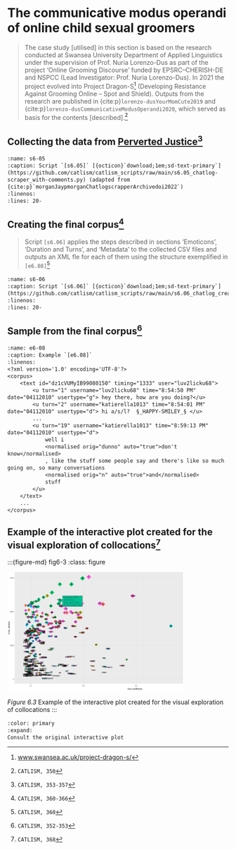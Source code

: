 # The communicative modus operandi of online child sexual groomers

> The case study [utilised] in this section is based on the research conducted at Swansea University Department of Applied Linguistics under the supervision of Prof. Nuria Lorenzo-Dus as part of the project ‘Online Grooming Discourse’ funded by EPSRC–CHERISH-DE and NSPCC (Lead Investigator: Prof. Nuria Lorenzo-Dus). In 2021 the project evolved into Project Dragon-S[^sn2] (Developing Resistance Against Grooming Online – Spot and Shield). Outputs from the research are published in {cite:p}`lorenzo-dusYourMomCute2019` and {cite:p}`lorenzo-dusCommunicativeModusOperandi2020`, which served as basis for the contents [described].[^sn1]

## Collecting the data from [Perverted Justice](http://perverted-justice.com/)[^sn4]

```{rli} https://github.com/catlism/catlism_scripts/raw/main/s6.05_chatlog-scraper_with-comments.py
:name: s6-05
:caption: Script `[s6.05]` [{octicon}`download;1em;sd-text-primary`](https://github.com/catlism/catlism_scripts/raw/main/s6.05_chatlog-scraper_with-comments.py) (adapted from {cite:p}`morganJaypmorganChatlogscrapperArchivedoi2022`)
:linenos:
:lines: 20-
```

## Creating the final corpus[^sn5]

> Script `[s6.06]` applies the steps described in sections ‘Emoticons’, ‘Duration and Turns’, and ‘Metadata’ to the collected CSV files and outputs an XML fle for each of them using the structure exemplified in `[e6.08]`[^sn6]

```{rli} https://github.com/catlism/catlism_scripts/raw/main/s6.06_chatlog_create_XML.py
:name: s6-06
:caption: Script `[s6.06]` [{octicon}`download;1em;sd-text-primary`](https://github.com/catlism/catlism_scripts/raw/main/s6.06_chatlog_create_XML.py)
:linenos:
:lines: 20-
```

## Sample from the final corpus[^sn3]
```{code-block} xml
:name: e6-08
:caption: Example `[e6.08]`
:linenos:
<?xml version='1.0' encoding='UTF-8'?>
<corpus>
    <text id="dz1cVUMyIB99080150" timing="1333" user="luv2licku68">
        <u turn="1" username="luv2licku68" time="8:54:50 PM" date="04112010" usertype="g"> hey there, how are you doing?</u>
        <u turn="2" username="katierella1013" time="8:54:01 PM" date="04112010" usertype="d"> hi a/s/l?  §_HAPPY-SMILEY_§ </u>
        ...
        <u turn="19" username="katierella1013" time="8:59:13 PM" date="04112010" usertype="d">
            well i
            <normalised orig="dunno" auto="true">don't know</normalised>
            , like the stuff some people say and there's like so much going on, so many conversations
            <normalised orig="n" auto="true">and</normalised>
            stuff
        </u>
    </text>
    ...
</corpus>
```

## Example of the interactive plot created for the visual exploration of collocations[^sn7]

:::{figure-md} fig6-3
:class: figure

<img src="figures/Figure6.3.jpg" alt="Figure 6.3 Example of the interactive plot created for the visual exploration of collocations" class="bg-primary mb-1" width="400px">

*Figure 6.3* Example of the interactive plot created for the visual exploration of collocations
:::

```{button-link} https://mdic.github.io/og_plot/
:color: primary
:expand:
Consult the original interactive plot
```

[^sn1]: `CATLISM, 350`
[^sn2]: www.swansea.ac.uk/project-dragon-s/
[^sn3]: `CATLISM, 352-353`
[^sn4]: `CATLISM, 353-357`
[^sn5]: `CATLISM, 360-366`
[^sn6]: `CATLISM, 360`
[^sn7]: `CATLISM, 368`